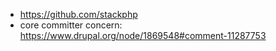 * <https://github.com/stackphp>
* core committer concern: <https://www.drupal.org/node/1869548#comment-11287753>